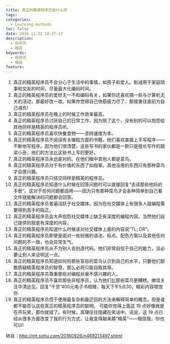 ```yaml
---
title: 真正的精英程序员是什么样
tags:
categories:
  - Learning methods
toc: false
date: 2016-11-22 10:37:17
description: 
  - 程序员
  - 精英
keywords:
  - 程序员
  - 精英
feature:
---
```


1. 真正的精英程序员不会分心于生活中的事情，如孩子和爱人。削减用于家庭琐事和交友的时间，尽量最大化编码时间。
2. 真正的精英程序员的爱好无一不和编码有关，如果你还喜欢搞一些与计算机无关的活动，那最好改一改。如果你觉得自己快筋疲力尽了，那就勇往直前为自己减负!
3. 真正的精英程序员在晚上的时候工作效率最高。
4. 真正的精英程序员讨厌自己的日常工作，因为除了这个，没有别的可以抱怨给其他同样是精英的程序员听。
5. 真正的精英程序员喜欢快餐食物——坚持速度为本。
6. 真正的精英程序员不阅读有关编程方面的书籍，他们喜欢直接上手写程序——不断地写程序。因为他们很清楚，这些写书的家伙都是一群只是擅长写作的跳梁小丑，他们的方法比这些书上写的更好。
7. 真正的精英程序员永远是对的。在他们眼中其他人都是菜鸟。
8. 真正的精英程序员对于有价值的东西了如指掌。其他没用的东西只有那种菜鸟才会感兴趣。
9. 真正的精英程序员只结交同样是精英的程序员。
10. 真正的精英程序员知道什么时候在回答问题时可以直接回复“去读那些他妈的手册”。这对于任何问题都适用——因为只有那种菜鸟才会各种简单到自己看文件就能解决的问题都会回答。
11. 真正的精英程序员普遍活跃于社交媒体。因为在社交媒体上有很多人就编程需要得到高手的指正。
12. 真正的精英程序员会大声抱怨社交媒体上缺乏有深度的编程内容。当然他们自己提供的就是有深度的内容。
13. 真正的精英程序员知道什么时候该对社交媒体上面的内容说“TL; DR”。
14. 真正的精英程序员即使是面对一些轻微的语法、标点、配色方案以及其他任何问题的不一致，也会异常生气。
15. 真正的精英程序员从不为别人去创造代码。他们非常自信于自己的能力，没必要让别人来证明这一点。
16. 真正的精英程序员知道如何将那些盲目的菜鸟认识到自己的水平，只要他们胆敢质疑精英程序员的智慧，那么必将只能自取其辱。
17. 真正的精英程序员尊重那些对编程丝毫不感兴趣的人。
18. 真正的精英程序员不喜欢那些非程序员，认为他们比那些菜鸟更糟糕。微信关注华清远见，回复“干货”400元电子书相赠，每天下午5点30，精彩内容喂饱你.
19. 真正的精英程序员惯于使用最复杂和最迂回的方法来解释简单的概念。但是谁都不能否认这些真正的精英程序员的聪明。
可能你觉得上面这 19 点好像我是在开玩笑，那你就错了。有时候，真理往往隐藏在笑话中。话说，这 19 点已经从很多方面改变了我的行为方式，让我变得越来越”精英“——相信我，你也可以!

转自：http://mt.sohu.com/20160926/n469213497.shtml